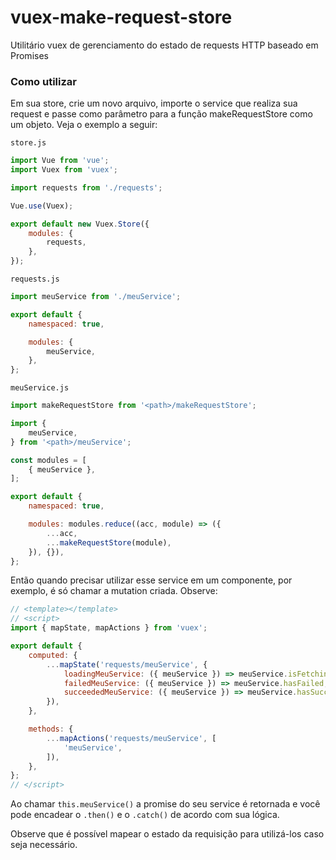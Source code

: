 # vuex-make-request-store
Utilitário vuex de gerenciamento do estado de requests HTTP baseado em Promises

### Como utilizar

Em sua store, crie um novo arquivo, importe o service que realiza sua request e passe como parâmetro para a função makeRequestStore como um objeto. Veja o exemplo a seguir:

`store.js`
```javascript
import Vue from 'vue';
import Vuex from 'vuex';

import requests from './requests';

Vue.use(Vuex);

export default new Vuex.Store({
	modules: {
		requests,
	},
});
```

`requests.js`
```javascript
import meuService from './meuService';

export default {
	namespaced: true,

	modules: {
		meuService,
	},
};
```

`meuService.js`
```javascript
import makeRequestStore from '<path>/makeRequestStore';

import {
	meuService,
} from '<path>/meuService';

const modules = [
	{ meuService },
];

export default {
	namespaced: true,

	modules: modules.reduce((acc, module) => ({
		...acc,
		...makeRequestStore(module),
	}), {}),
};
```

Então quando precisar utilizar esse service em um componente, por exemplo, é só chamar a mutation criada. Observe:

```javascript
// <template></template>
// <script>
import { mapState, mapActions } from 'vuex';

export default {
	computed: {
		...mapState('requests/meuService', {
			loadingMeuService: ({ meuService }) => meuService.isFetching,
			failedMeuService: ({ meuService }) => meuService.hasFailed,
			succeededMeuService: ({ meuService }) => meuService.hasSucceeded,
		}),
	},

	methods: {
		...mapActions('requests/meuService', [
			'meuService',
		]),
	},
};
// </script>
```

Ao chamar `this.meuService()` a promise do seu service é retornada e você pode encadear o `.then()` e o `.catch()` de acordo com sua lógica.

Observe que é possível mapear o estado da requisição para utilizá-los caso seja necessário.
